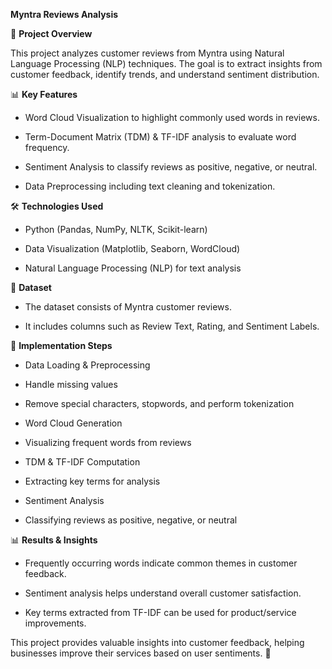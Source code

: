 **Myntra Reviews Analysis**

📌 **Project Overview**

This project analyzes customer reviews from Myntra using Natural Language Processing (NLP) techniques. 
The goal is to extract insights from customer feedback, identify trends, and understand sentiment distribution.

📊 **Key Features**

- Word Cloud Visualization to highlight commonly used words in reviews.
  
- Term-Document Matrix (TDM) & TF-IDF analysis to evaluate word frequency.
  
- Sentiment Analysis to classify reviews as positive, negative, or neutral.
  
- Data Preprocessing including text cleaning and tokenization.

🛠 **Technologies Used**

- Python (Pandas, NumPy, NLTK, Scikit-learn)
  
- Data Visualization (Matplotlib, Seaborn, WordCloud)
  
- Natural Language Processing (NLP) for text analysis

📂 **Dataset**

- The dataset consists of Myntra customer reviews.
  
- It includes columns such as Review Text, Rating, and Sentiment Labels.

🚀 **Implementation Steps**

- Data Loading & Preprocessing
  
- Handle missing values
  
- Remove special characters, stopwords, and perform tokenization
  
- Word Cloud Generation
  
- Visualizing frequent words from reviews
  
- TDM & TF-IDF Computation
  
- Extracting key terms for analysis
  
- Sentiment Analysis
  
- Classifying reviews as positive, negative, or neutral

📊 **Results & Insights**

- Frequently occurring words indicate common themes in customer feedback.
  
- Sentiment analysis helps understand overall customer satisfaction.
  
- Key terms extracted from TF-IDF can be used for product/service improvements.

This project provides valuable insights into customer feedback, helping businesses improve their services based on user sentiments. 🚀

